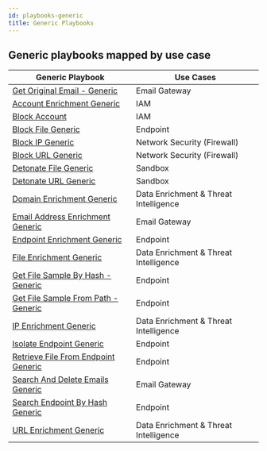 ```yaml
---
id: playbooks-generic
title: Generic Playbooks
---
```


## Generic playbooks mapped by use case

|  Generic Playbook   |  Use Cases | 
|---|---|
| [Get Original Email - Generic](https://github.com/demisto/content/blob/master/Packs/CommonPlaybooks/Playbooks/Get_Original_Email_-_Generic_README.md)  | Email Gateway |  
| [Account Enrichment Generic](https://github.com/demisto/content/blob/master/Packs/CommonPlaybooks/Playbooks/playbook-Account_Enrichment_-_Generic_v2.1_README.md)| IAM | 
|[Block Account](https://github.com/demisto/content/blob/master/Packs/CommonPlaybooks/Playbooks/playbook-Account_Enrichment_-_Generic_v2.1_README.md)| IAM |
| [Block File Generic](https://github.com/demisto/content/blob/master/Packs/CommonPlaybooks/Playbooks/playbook-Account_Enrichment_-_Generic_v2.1_README.md) | Endpoint |
|[Block IP Generic](https://github.com/demisto/content/blob/master/Packs/CommonPlaybooks/Playbooks/playbook-Block_IP_-_Generic_v2_README.md)|Network Security (Firewall)|
|[Block URL Generic](https://github.com/demisto/content/blob/master/Packs/CommonPlaybooks/Playbooks/playbook-Block_URL_-_Generic_README.md)|Network Security (Firewall)|
| [Detonate File Generic](https://github.com/demisto/content/blob/master/Packs/CommonPlaybooks/Playbooks/playbook-Detonate_File_-_Generic_README.md) | Sandbox |
|[Detonate URL Generic](https://github.com/demisto/content/blob/master/Packs/CommonPlaybooks/Playbooks/playbook-Detonate_URL_-_Generic_README.md) | Sandbox| 
| [Domain Enrichment Generic](https://github.com/demisto/content/blob/master/Packs/CommonPlaybooks/Playbooks/playbook-Domain_Enrichment_-_Generic_v2_README.md)| Data Enrichment & Threat Intelligence| 
| [Email Address Enrichment Generic](https://github.com/demisto/content/blob/master/Packs/CommonPlaybooks/Playbooks/playbook-Email_Address_Enrichment_-_Generic_v2.1_README.md) | Email Gateway | 
| [Endpoint Enrichment Generic](https://github.com/demisto/content/blob/master/Packs/CommonPlaybooks/Playbooks/playbook-Endpoint_Enrichment_-_Generic_v2.1_README.md)| Endpoint| 
| [File Enrichment Generic](https://github.com/demisto/content/blob/master/Packs/CommonPlaybooks/Playbooks/playbook-File_Enrichment_-_Generic_v2_README.md) | Data Enrichment & Threat Intelligence  | 
| [Get File Sample By Hash - Generic](https://github.com/demisto/content/blob/master/Packs/CommonPlaybooks/Playbooks/playbook-Get_File_Sample_By_Hash_-_Generic_v2_README.md) | Endpoint | 
| [Get File Sample From Path - Generic](https://github.com/demisto/content/blob/master/Packs/CommonPlaybooks/Playbooks/playbook-Get_File_Sample_From_Path_-_Generic_README.md) | Endpoint | 
| [IP  Enrichment Generic](https://github.com/demisto/content/blob/master/Packs/CommonPlaybooks/Playbooks/playbook-IP_Enrichment_-_Generic_v2_README.md )| Data Enrichment & Threat Intelligence| 
| [Isolate Endpoint Generic](https://github.com/demisto/content/blob/master/Packs/CommonPlaybooks/Playbooks/playbook-Isolate_Endpoint_-_Generic_README.md)| Endpoint |
| [Retrieve File From Endpoint Generic](https://github.com/demisto/content/blob/master/Packs/CommonPlaybooks/Playbooks/playbook-Retrieve_File_from_Endpoint_-_Generic_README.md) | Endpoint |  
| [Search And Delete Emails Generic](https://github.com/demisto/content/blob/master/Packs/CommonPlaybooks/Playbooks/playbook-Search_And_Delete_Emails_-_Generic_README.md) | Email Gateway | 
| [Search Endpoint By Hash Generic](https://github.com/demisto/content/blob/master/Packs/CommonPlaybooks/Playbooks/playbook-Search_Endpoints_By_Hash_-_Generic_V2_README.md)| Endpoint | 
| [URL Enrichment Generic](https://github.com/demisto/content/blob/master/Packs/CommonPlaybooks/Playbooks/playbook-URL_Enrichment_-_Generic_v2_README.md) | Data Enrichment & Threat Intelligence | 